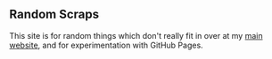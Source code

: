 ## Random Scraps

This site is for random things which don't really fit in over at my [main website](https://ryanbrooks.net), and for experimentation with GitHub Pages.
